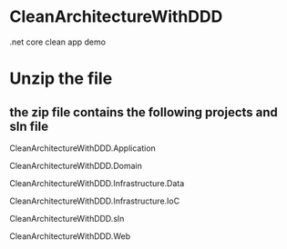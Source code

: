 # CleanArchitectureWithDDD
.net core clean app demo

# Unzip the file

## the zip file contains the following projects and sln file
CleanArchitectureWithDDD.Application

CleanArchitectureWithDDD.Domain

CleanArchitectureWithDDD.Infrastructure.Data

CleanArchitectureWithDDD.Infrastructure.IoC

CleanArchitectureWithDDD.sln

CleanArchitectureWithDDD.Web
